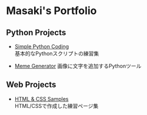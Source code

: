 # Masaki's Portfolio

## Python Projects
- [Simple Python Coding](https://github.com/Masaki/simple-python-coding)  
  基本的なPythonスクリプトの練習集

- [Meme Generator]([https://github.com/Masaki/meme_generator](https://github.com/MasakiaTakai/meme_generator))  
  画像に文字を追加するPythonツール

## Web Projects
- [HTML & CSS Samples](https://github.com/Masaki/HTML-CSS-)  
  HTML/CSSで作成した練習ページ集

